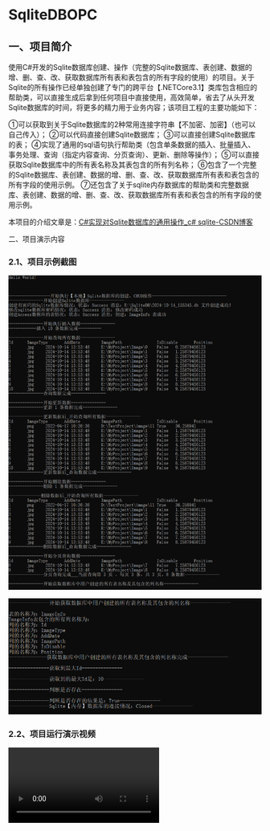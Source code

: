 # SqliteDBOPC
## 一、项目简介

​	使用C#开发的Sqlite数据库创建、操作（完整的Sqlite数据库、表创建、数据的增、删、查、改、获取数据库所有表和表包含的所有字段的使用）的项目。关于Sqlite的所有操作已经单独创建了专门的跨平台【.NETCore3.1】类库包含相应的帮助类，可以直接生成后拿到任何项目中直接使用，高效简单，省去了从头开发Sqlite数据库的时间，将更多的精力用于业务内容；该项目工程的主要功能如下：

①可以获取到关于Sqlite数据库的2种常用连接字符串【不加密、加密】（也可以自己传入）；
②可以代码直接创建Sqlite数据库；
③可以直接创建Sqlite数据库的表；
④实现了通用的sql语句执行帮助类（包含单条数据的插入、批量插入、事务处理、查询（指定内容查询、分页查询）、更新、删除等操作）；
⑤可以直接获取Sqlite数据库中的所有表名称及其表包含的所有列名称；
⑥包含了一个完整的Sqlite数据库、表创建、数据的增、删、查、改、获取数据库所有表和表包含的所有字段的使用示例。
⑦还包含了关于sqlite内存数据库的帮助类和完整数据库、表创建、数据的增、删、查、改、获取数据库所有表和表包含的所有字段的使用示例。

本项目的介绍文章是：[C#实现对Sqlite数据库的通用操作_c# sqlite-CSDN博客](https://coffeemilk.blog.csdn.net/article/details/124356278)

二、项目演示内容

### 2.1、项目示例截图

![Sqlite数据库操作使用示例](https://github.com/kafeiweimei/SqliteDBOPC/blob/main/Sqlite%E6%95%B0%E6%8D%AE%E5%BA%93%E6%93%8D%E4%BD%9C%E4%BD%BF%E7%94%A8%E7%A4%BA%E4%BE%8B.png)

![Sqlite数据库操作使用示例2](https://github.com/kafeiweimei/SqliteDBOPC/blob/main/Sqlite%E6%95%B0%E6%8D%AE%E5%BA%93%E6%93%8D%E4%BD%9C%E4%BD%BF%E7%94%A8%E7%A4%BA%E4%BE%8B2.png)

### 2.2、项目运行演示视频

<video src=".\Sqlite数据库操作的完整源码工程和示例.mp4">项目运行示例演示</video>

